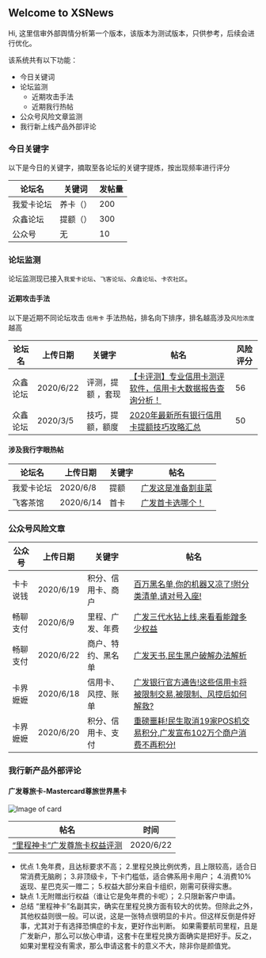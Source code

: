 ## Welcome to XSNews

Hi, 这里信审外部舆情分析第一个版本，该版本为测试版本，只供参考，后续会进行优化。

该系统共有以下功能：

- 今日关键词
- 论坛监测
  - 近期攻击手法
  - 近期我行热帖
- 公众号风险文章监测
- 我行新上线产品外部评论
  

### 今日关键字

以下是今日的关键字，摘取至各论坛的关键字提炼，按出现频率进行评分

论坛名 | 关键词 | 发帖量
----- | ----- | -----
我爱卡论坛 | 养卡（） | 200
众鑫论坛 | 提额（） | 300
公众号 | 无 | 10

### 论坛监测

论坛监测现已接入`我爱卡论坛`、`飞客论坛`、`众鑫论坛`、`卡农社区`。

#### 近期攻击手法

以下是近期不同论坛攻击 `信用卡` 手法热帖，排名向下排序，排名越高涉及`风险浓度`越高

论坛名 | 上传日期 | 关键字 | 帖名 | 风险评分
----- | ----- | ----- | ----- | -----
众鑫论坛 | 2020/6/22 | 评测，提额 ，套现| [【卡评测】专业信用卡测评软件，信用卡大数据报告查询分析！](https://www.zhongxinwanka.com/thread-270594-1-1.html) | 56
众鑫论坛 | 2020/3/5 | 技巧，提额，额度| [2020年最新所有银行信用卡提额技巧攻略汇总](https://www.zhongxinwanka.com/thread-255940-1-1.html) | 50

#### 涉及我行字眼热帖

论坛名 | 上传日期 | 关键字 | 帖名
----- | ----- | ----- | ----- 
我爱卡论坛 | 2020/6/8 | 提额 | [广发这是准备割韭菜](https://bbs.51credit.com/thread-6174042-1-1.html)
飞客茶馆 | 2020/6/14 | 首卡 | [广发首卡选哪个！](http://www.flyertea.com/thread-3577612-1-1.html)

### 公众号风险文章

公众号 | 上传日期 | 关键字 | 帖名
----- | ----- | ----- | ----- 
卡卡说钱 | 2020/6/19 | 积分、信用卡、商户 | [百万黑名单,你的机器又凉了!附分类清单,请对号入座!](https://weixin.sogou.com/link?url=dn9a_-gY295K0Rci_xozVXfdMkSQTLW6cwJThYulHEtVjXrGTiVgS26OCFXsWkQvCpceQ2cFSlmKMV6_lSlDHlqXa8Fplpd9y31YARx94M-cZpoafmTkDprMMcBXIi2kBLp-ExzTEj6JFX6mthxpRboFoBcTdGIotu6J8ip-0uLI6kfc_3CYvvlbrPWZ7-0qF7uGVZi1qGdMKSokWdZCzbcyGWe8w9K9pSBTkFR9iCzqXh9z5ZYrnI2OeqdRMjnynX3NmKaSUyxhlgeRt7bSzA..&type=2&query=%E5%8D%A1%E5%8D%A1%E8%AF%B4%E9%92%B1&token=37228D053ABDBB2EF1F75BFEFDA25FEEF234871A5EF6F9D3)
畅聊支付 | 2020/6/9 | 里程、广发、年费 | [广发三代水钻上线,来看看能蹭多少权益](https://weixin.sogou.com/link?url=dn9a_-gY295K0Rci_xozVXfdMkSQTLW6cwJThYulHEtVjXrGTiVgS26OCFXsWkQvb_JWOo7JmGmKMV6_lSlDHlqXa8Fplpd99Vs4kBDNo6AOxAmnmg1MaL0lyGw-QOr47OG_KnPAjqlv4gtY0hM6MlVkT-hXSlnMOkIvgUBS9q7cYvL1u8p_w3xh9zjwJafzkb1Dd4K5J0FqTzAO0Y4h14EudcpTstWYcrW6CRO-VXf5yJkAukYZf4TF-R5jPZshsyGP1nl14EBr1dbZWbKUeQ..&type=2&query=%E7%95%85%E8%81%8A%E6%94%AF%E4%BB%98&token=3725A7601B9F980CD2D67ADECA111DCAD38ED6E55EF6FAAF)
畅聊支付 | 2020/6/22 | 商户、特约、黑名单 | [广发天书,民生黑户破解办法解析](https://weixin.sogou.com/link?url=dn9a_-gY295K0Rci_xozVXfdMkSQTLW6cwJThYulHEtVjXrGTiVgS26OCFXsWkQvG9w6dSutxeeKMV6_lSlDHlqXa8Fplpd99Vs4kBDNo6AOxAmnmg1MaL0lyGw-QOr47OG_KnPAjqlv4gtY0hM6Mg-fi49hFBo_Af-Ue3VqsV6fiuZPpjqZmopnVGAL7N434jxmeSV8J5hUZkKqRJzrTl7IjXlMzl-TiMlQWPIui0nf9v8btCKzb-1ccu9a7s7PC2Yd2Y4SXSHf3q8uRDTfkw..&type=2&query=%E7%95%85%E8%81%8A%E6%94%AF%E4%BB%98&token=3725886F1B9F980CD2D67ADECA111DCAD38ED6E55EF6FAA7)
卡界嬷嬷 | 2020/6/18 | 信用卡、风控、账单 | [广发银行官方通告!这些信用卡将被限制交易,被限制、风控后如何解救?](https://weixin.sogou.com/link?url=dn9a_-gY295K0Rci_xozVXfdMkSQTLW6cwJThYulHEtVjXrGTiVgS26OCFXsWkQvzMnFUEPJoN-KMV6_lSlDHlqXa8Fplpd988qOvyfLfmvuzKeKxdQiC5dF-oSzjJs_8oKjeeozNy2czmb9dgmyJ6muC0UZguvrberu0QbAAvhNTaajEONa0SzMctH_coHzeFth6IhdJGHrvgHW09ApN_XAH2DvtJKcKhrJAix1wBk8aHnH3rjQPlF-gvL5wHH6774_pmwDvunYl_Q5RRZQjg..&type=2&query=%E5%8D%A1%E7%95%8C%E5%AC%B7%E5%AC%B7&token=3728D2C858DDDB4F9094399DB7F47D19911B65D05EF6FB8F)
卡界嬷嬷 | 2020/6/20 | 积分、信用卡、支付 | [重磅噩耗!民生取消19家POS机交易积分,广发宣布102万个商户消费不再积分!](https://weixin.sogou.com/link?url=dn9a_-gY295K0Rci_xozVXfdMkSQTLW6cwJThYulHEtVjXrGTiVgS26OCFXsWkQv6S1kiGLVFv2KMV6_lSlDHlqXa8Fplpd988qOvyfLfmvuzKeKxdQiC5dF-oSzjJs_8oKjeeozNy2czmb9dgmyJzMAjuva0pgD76JhGkmhLwu76kFua95F7APpgWj6AkiJ_OhsBzieMH0d_1h8NSM3o1GTrh-xloZxj9bwfbu1QcrNuCeWApG1_3GINeuCHRxMoh6kynh8lP3s46dn8Efgxg..&type=2&query=%E5%8D%A1%E7%95%8C%E5%AC%B7%E5%AC%B7&token=37290C3758DDDB4F9094399DB7F47D19911B65D05EF6FB9F)




### 我行新产品外部评论

#### 广发尊旅卡-Mastercard尊旅世界黑卡

![Image of card](https://ptf.flyert.com/creditcard/image/creditcard/20200610113530462.png)

帖名 | 时间 
----- | -----
[“里程神卡”广发尊旅卡权益评测](http://www.flyertea.com/thread-3586809-1-1.html) | 2020/6/22

- 优点
1.免年费，且达标要求不高；
2.里程兑换比例优秀，且上限较高，适合日常消费无脑刷；
3.非顶级卡，下卡门槛低，适合佛系用卡用户；
4.消费10%返现、星巴克买一赠二；
5.权益大部分来自卡组织，刚需可获得实惠。
- 缺点
1.无附赠出行权益（谁让它是免年费的卡呢）；
2.只限新客户申请。
- 总结
“里程神卡”名副其实，确实在里程兑换方面有较大的优势。但除此之外，其他权益则很一般。可以说，这是一张特点很明显的卡片。但这样反倒是件好事，尤其对于有选择恐惧症的卡友，更好作出判断。
如果需要航司里程，且是广发新户，那么可以放心申请，这套卡在里程兑换方面确实是把好手。反之，如果对里程没有需求，那么申请这套卡的意义不大，除非你是颜值党。
